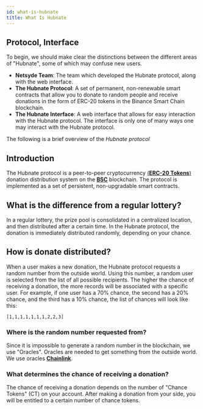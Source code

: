 ```yaml
---
id: what-is-hubnate
title: What Is Hubnate
---
```


## Protocol, Interface

To begin, we should make clear the distinctions between the different areas of "Hubnate", some of which may confuse new users.

* **Netsyde Team**: The team which developed the Hubnate protocol, along with the web interface.
* **The Hubnate Protocol**: A set of permanent, non-renewable smart contracts that allow you to donate to random people and receive donations in the form of ERC-20 tokens in the Binance Smart Chain blockchain.
* **The Hubnate Interface**: A web interface that allows for easy interaction with the Hubnate protocol. The interface is only one of many ways one may interact with the Hubnate protocol. 

The following is a brief overview of the *Hubnate protocol*

## Introduction

The Hubnate protocol is a peer-to-peer cryptocurrency [(**ERC-20 Tokens**)](https://ethereum.org/en/developers/docs/standards/tokens/erc-20/) donation distribution system on the [**BSC**](https://binance.org/) blockchain. The protocol is implemented as a set of persistent, non-upgradable smart contracts.

## What is the difference from a regular lottery?

In a regular lottery, the prize pool is consolidated in a centralized location, and then distributed after a certain time. In the Hubnate protocol, the donation is immediately distributed randomly, depending on your chance.

## How is donate distributed?

When a user makes a new donation, the Hubnate protocol requests a random number from the outside world. Using this number, a random user is selected from the list of all possible recipients. The higher the chance of receiving a donation, the more records will be associated with a specific user. For example, if one user has a 70% chance, the second has a 20% chance, and the third has a 10% chance, the list of chances will look like this:
```
[1,1,1,1,1,1,1,2,2,3]
```

### Where is the random number requested from?

Since it is impossible to generate a random number in the blockchain, we use "Oracles". Oracles are needed to get something from the outside world. We use oracles [**Chainlink**](https://chain.link/).

### What determines the chance of receiving a donation?

The chance of receiving a donation depends on the number of "Chance Tokens" (CT) on your account. After making a donation from your side, you will be entitled to a certain number of chance tokens.